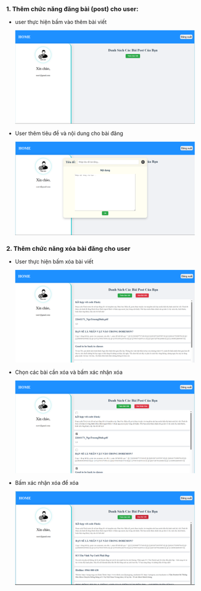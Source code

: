 ### 1. Thêm chức năng đăng bài (post) cho user:

- user thực hiện bấm vào thêm bài viết

  ![1741104849243](image/v4/1741104849243.png)
- User thêm tiêu đề và nội dung cho bài đăng

  ![1741104872133](image/v4/1741104872133.png)


### 2. Thêm chức năng xóa bài đăng cho user 

- User thực hiện bấm xóa bài viết

  ![1741104974900](image/v4/1741104974900.png)
- Chọn các bài cần xóa và bấm xác nhận xóa

  ![1741105029529](image/v4/1741105029529.png)
- Bấm xác nhận xóa để xóa

  ![1741105077469](image/v4/1741105077469.png)
